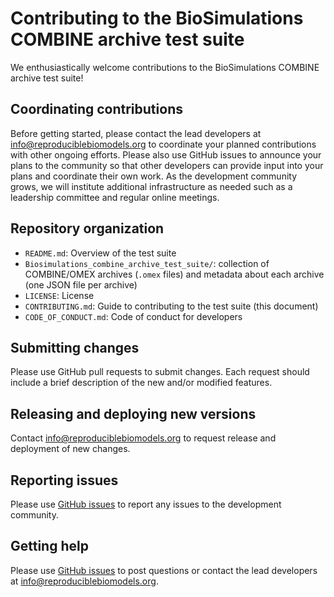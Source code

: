 # Contributing to the BioSimulations COMBINE archive test suite

We enthusiastically welcome contributions to the BioSimulations COMBINE archive test suite!

## Coordinating contributions

Before getting started, please contact the lead developers at [info@reproduciblebiomodels.org](mailto:info@reproduciblebiomodels.org) to coordinate your planned contributions with other ongoing efforts. Please also use GitHub issues to announce your plans to the community so that other developers can provide input into your plans and coordinate their own work. As the development community grows, we will institute additional infrastructure as needed such as a leadership committee and regular online meetings.

## Repository organization

* `README.md`: Overview of the test suite
* `Biosimulations_combine_archive_test_suite/`: collection of COMBINE/OMEX archives (`.omex` files) and metadata about each archive (one JSON file per archive)
* `LICENSE`: License
* `CONTRIBUTING.md`: Guide to contributing to the test suite (this document)
* `CODE_OF_CONDUCT.md`: Code of conduct for developers

## Submitting changes

Please use GitHub pull requests to submit changes. Each request should include a brief description of the new and/or modified features.

## Releasing and deploying new versions

Contact [info@reproduciblebiomodels.org](mailto:info@reproduciblebiomodels.org) to request release and deployment of new changes. 

## Reporting issues

Please use [GitHub issues]() to report any issues to the development community.

## Getting help

Please use [GitHub issues]() to post questions or contact the lead developers at [info@reproduciblebiomodels.org](mailto:info@reproduciblebiomodels.org).
